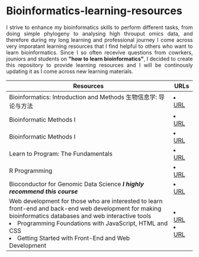 # Bioinformatics-learning-resources
<p align="justify">
I strive to enhance my bioinformatics skills to perform different tasks, from doing simple phylogeny to analysing high throuput omics data, and therefore during my long learning and professional journey I come across very imporatant learning resources that I find helpful to others who want to learn bioinformatics. Since I so often recevive questions from cowrkers, jouniors and students on <b> "how to learn bioinformatics"</b>, I decided to create this repository to provide learning resources and I will be continously updating it as I come across new learning materials.

  <table>  
        <thead>
           <th> Resources </th>
           <th> URLs </th>
        </thead>
    <tr>
            <td> Bioinformatics: Introduction and Methods 生物信息学: 导论与方法 </td>
            <td> <li> <a href="https://www.coursera.org/learn/bioinformatics-pku"> URL </a> </li> </td>
       </tr>
        <tr>
            <td> Bioinformatic Methods I </td>
            <td> <li> <a href="https://www.coursera.org/learn/bioinformatics-methods-1"> URL </a> </li> </td>
       </tr>
    <tr>
            <td> Bioinformatic Methods I </td>
            <td> <li> <a href="https://www.coursera.org/learn/bioinformatics-methods-2"> URL </a> </li> </td>
       </tr>
    <tr>
      <td> Learn to Program: The Fundamentals </td>
       <td> <li> <a href = "https://www.coursera.org/learn/learn-to-program"> URL </a></li> </td>
    </tr>
    <tr>
      <td> R Programming </td>
       <td> <li> <a href = "https://www.coursera.org/learn/r-programming"> URL </a></li> </td>
    </tr>
    <tr>
      <td> Bioconductor for Genomic Data Science <i> <i><b> I highly recommend this course</b></i> </td>
       <td> <li> <a href = "https://www.coursera.org/learn/bioconductor"> URL </a></li> </td>
    </tr>
<tr>
  <td> Web development for those who are interested to learn front-end and back-end web development for making bioinformatics databases and web interactive tools <li> Programming Foundations with JavaScript, HTML and CSS </li> <li> Getting Started with Front-End and Web Development </li> </td>
  <td> <li> <a href = "https://www.coursera.org/learn/duke-programming-web/home/week/1" > URL </a></li> <li> <a href = "https://www.coursera.org/learn/getting-started-with-front-end-and-web-development" > URL </a></li></td>
</tr>
  </table>
  
